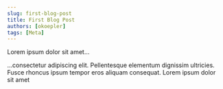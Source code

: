 ```yaml
---
slug: first-blog-post
title: First Blog Post
authors: [okoepler]
tags: [Meta]
---
```


Lorem ipsum dolor sit amet...

<!-- truncate -->

...consectetur adipiscing elit. Pellentesque elementum dignissim ultricies. Fusce rhoncus ipsum tempor eros aliquam consequat. Lorem ipsum dolor sit amet
